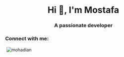<h1 align="center">Hi 👋, I'm Mostafa</h1>
<h3 align="center">A passionate developer</h3>

<h3 align="left">Connect with me:</h3>
<p align="left">
</p>

<p>&nbsp;<img align="center" src="https://github-readme-stats.vercel.app/api?username=mohadian&show_icons=true&locale=en" alt="mohadian" /></p>
